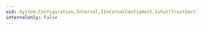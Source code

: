 ```yaml
---
uid: System.Configuration.Internal.IInternalConfigHost.IsFullTrustSectionWithoutAptcaAllowed(System.Configuration.Internal.IInternalConfigRecord)
internalonly: False
---
```

